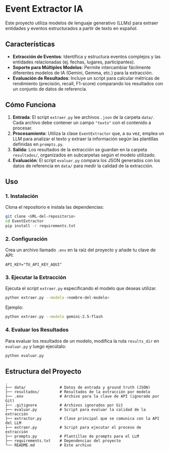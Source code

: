 # Event Extractor IA

Este proyecto utiliza modelos de lenguaje generativo (LLMs) para extraer entidades y eventos estructurados a partir de texto en español.

## Características

- **Extracción de Eventos**: Identifica y estructura eventos complejos y las entidades relacionadas (ej. fechas, lugares, participantes).
- **Soporte para Múltiples Modelos**: Permite intercambiar fácilmente diferentes modelos de IA (Gemini, Gemma, etc.) para la extracción.
- **Evaluación de Resultados**: Incluye un script para calcular métricas de rendimiento (precisión, recall, F1-score) comparando los resultados con un conjunto de datos de referencia.

## Cómo Funciona

1.  **Entrada**: El script `extraer.py` lee archivos `.json` de la carpeta `data/`. Cada archivo debe contener un campo `"texto"` con el contenido a procesar.
2.  **Procesamiento**: Utiliza la clase `EventExtractor` que, a su vez, emplea un LLM para analizar el texto y extraer la información según las plantillas definidas en `prompts.py`.
3.  **Salida**: Los resultados de la extracción se guardan en la carpeta `resultados/`, organizados en subcarpetas según el modelo utilizado.
4.  **Evaluación**: El script `evaluar.py` compara los JSON generados con los datos de referencia en `data/` para medir la calidad de la extracción.

## Uso

### 1. Instalación

Clona el repositorio e instala las dependencias:

```bash
git clone <URL-del-repositorio>
cd EventExtractor
pip install -r requirements.txt
```

### 2. Configuración

Crea un archivo llamado `.env` en la raíz del proyecto y añade tu clave de API:

```
API_KEY="TU_API_KEY_AQUI"
```

### 3. Ejecutar la Extracción

Ejecuta el script `extraer.py` especificando el modelo que deseas utilizar.

```bash
python extraer.py --modelo <nombre-del-modelo>
```

Ejemplo:
```bash
python extraer.py --modelo gemini-2.5-flash
```

### 4. Evaluar los Resultados

Para evaluar los resultados de un modelo, modifica la ruta `results_dir` en `evaluar.py` y luego ejecútalo:

```bash
python evaluar.py
```

## Estructura del Proyecto

```
.
├── data/               # Datos de entrada y ground truth (JSON)
├── resultados/         # Resultados de la extracción por modelo
├── .env                # Archivo para la clave de API (ignorado por Git)
├── .gitignore          # Archivos ignorados por Git
├── evaluar.py          # Script para evaluar la calidad de la extracción
├── extractor.py        # Clase principal que se comunica con la API del LLM
├── extraer.py          # Script para ejecutar el proceso de extracción
├── prompts.py          # Plantillas de prompts para el LLM
├── requirements.txt    # Dependencias del proyecto
└── README.md           # Este archivo
```
